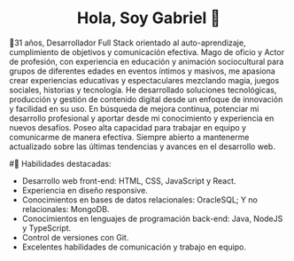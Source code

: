 
<h1 align="center"> Hola, Soy Gabriel 👋</h1>

🌱31 años, Desarrollador Full Stack orientado al auto-aprendizaje, cumplimiento de objetivos y comunicación efectiva. Mago de oficio y Actor de profesión, con experiencia en educación y animación sociocultural para grupos de diferentes edades en eventos íntimos y masivos, me apasiona crear experiencias educativas y espectaculares mezclando magia, juegos sociales, historias y tecnología. He desarrollado soluciones tecnológicas, producción y gestión de contenido digital desde un enfoque de innovación y facilidad en su uso.
En búsqueda de mejora continua, potenciar mi desarrollo profesional y aportar desde mi conocimiento y experiencia en nuevos desafíos.
Poseo alta capacidad para trabajar en equipo y comunicarme de manera efectiva. Siempre abierto a mantenerme actualizado sobre las últimas tendencias y avances en el desarrollo web.


#🔧 Habilidades destacadas: 
- Desarrollo web front-end: HTML, CSS, JavaScript y React.
- Experiencia en diseño responsive.
- Conocimientos en bases de datos relacionales: OracleSQL; Y no relacionales: MongoDB.
- Conocimientos en lenguajes de programación back-end: Java, NodeJS y TypeScript.
- Control de versiones con Git.
- Excelentes habilidades de comunicación y trabajo en equipo.

